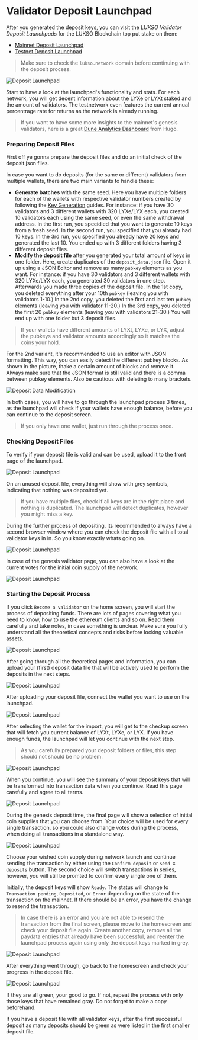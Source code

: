 # Validator Deposit Launchpad

After you generated the deposit keys, you can visit the _LUKSO Validator Deposit Launchpads_ for the LUKSO Blockchain top put stake on them:

- [Mainnet Deposit Launchpad](https://deposit.mainnet.lukso.network/en/)
- [Testnet Deposit Launchpad](https://deposit.testnet.lukso.network/en/)

> Make sure to check the `lukso.network` domain before continuing with the deposit process.

![Deposit Launchpad](/img/launchpad_1.png)

Start to have a look at the launchpad's functionality and stats. For each network, you will get decent information about the LYXe or LYXt staked and the amount of validators. The testnetwork even features the current annual percentrage rate for returns as the network is already running.

> If you want to have some more insights to the mainnet's genesis validators, here is a great [Dune Analytics Dashboard](https://dune.com/hmc/lukso-genesis-validators) from Hugo.

### Preparing Deposit Files

First off ye gonna prepare the deposit files and do an initial check of the deposit.json files.

In case you want to do deposits (for the same or different) validators from multiple wallets, there are two main variants to handle these:

- **Generate batches** with the same seed. Here you have multiple folders for each of the wallets with respective validator numbers created by following the [Key Generation](/validator-key-generation/) guides. For instance: if you have 30 validators and 3 different wallets with 320 LYXe/LYX each, you created 10 validators each using the same seed, or even the same withdrawal address. In the first run, you specidied that you want to generate 10 keys from a fresh seed. In the second run, you specified that you already had 10 keys. In the 3rd run, you specified you already have 20 keys and generated the last 10. You ended up with 3 different folders having 3 different deposit files.
- **Modify the deposit file** after you generated your total amount of keys in one folder. Here, create duplicates of the `deposit_data.json` file. Open it up using a JSON Editor and remove as many `pubkey` elements as you want. For instance: if you have 30 validators and 3 different wallets with 320 LYXe/LYX each, you generated 30 validators in one step. Afterwards you made three copies of the deposit file. In the 1st copy, you deleted everything after your 10th `pubkey` (leaving you with validators 1-10.) In the 2nd copy, you deleted the first and last ten `pubkey` elements (leaving you with validator 11-20.) In the 3rd copy, you deleted the first 20 `pubkey` elements (leaving you with validators 21-30.) You will end up with one folder but 3 deposit files.

> If your wallets have different amounts of LYXt, LYXe, or LYX, adjust the pubkeys and validator amounts accordingly so it matches the coins your hold.

For the 2nd variant, it's recommended to use an editor with JSON formatting. This way, you can easily detect the different pubkey blocks. As shown in the picture, thake a certain amount of blocks and remove it. Always make sure that the JSON format is still valid and there is a comma between pubkey elements. Also be cautious with deleting to many brackets.

![Deposit Data Modification](/img/deposit_modify.png)

In both cases, you will have to go through the launchpad process 3 times, as the launchpad will check if your wallets have enough balance, before you can continue to the deposit screen.

> If you only have one wallet, just run through the process once.

### Checking Deposit Files

To verify if your deposit file is valid and can be used, upload it to the front page of the launchpad.

![Deposit Launchpad](/img/launchpad_2.png)

On an unused deposit file, everything will show with grey symbols, indicating that nothing was deposited yet.

> If you have multiple files, check if all keys are in the right place and nothing is duplicated. The launchpad will detect duplicates, however you might miss a key.

During the further process of depositing, its recommended to always have a second browser window where you can check the deposit file with all total validator keys in in. So you know exactly whats going on.

![Deposit Launchpad](/img/launchpad_3.png)

In case of the genesis validator page, you can also have a look at the current votes for the initial coin supply of the network.

![Deposit Launchpad](/img/launchpad_4.png)

### Starting the Deposit Process

If you click `Become a validator` on the home screen, you will start the process of depositing funds. There are lots of pages covering what you need to know, how to use the ethereum clients and so on. Read them carefully and take notes, in case something is unclear. Make sure you fully understand all the theoretical concepts and risks before locking valuable assets.

![Deposit Launchpad](/img/launchpad_5.png)

After going through all the theoretical pages and information, you can upload your (first) deposit data file that will be actively used to perform the deposits in the next steps.

![Deposit Launchpad](/img/launchpad_6.png)

After uploading your deposit file, connect the wallet you want to use on the launchpad.

![Deposit Launchpad](/img/launchpad_7.png)

After selecting the wallet for the import, you will get to the checkup screen that will fetch you current balance of LYXt, LYXe, or LYX. If you have enough funds, the launchpad will let you continue with the next step.

> As you carefully prepared your deposit folders or files, this step should not should be no problem.

![Deposit Launchpad](/img/launchpad_8.png)

When you continue, you will see the summary of your deposit keys that will be transformed into transaction data when you continue. Read this page carefully and agree to all terms.

![Deposit Launchpad](/img/launchpad_9.png)

During the genesis deposit time, the final page will show a selection of initial coin supplies that you can choose from. Your choice will be used for every single transaction, so you could also change votes during the process, when doing all transactions in a standalone way.

![Deposit Launchpad](/img/launchpad_10.png)

Choose your wished coin supply during network launch and continue sending the transaction by either using the `Confirm deposit` or `Send X deposits` button. The second choice will switch transactions in series, however, you will still be promted to confirm every single one of them.

Initially, the deposit keys will show `Ready`. The status will change to `Transaction pending`, `Deposited`, or `Error` depending on the state of the transaction on the mainnet. If there should be an error, you have the change to resend the transaction.

> In case there is an error and you are not able to resend the transaction from the final screen, please move to the homescreen and check your deposit file again. Create another copy, remove all the paydata entries that already have been successful, and reenter the launchpad process again using only the deposit keys marked in grey.

![Deposit Launchpad](/img/launchpad_11.png)

After everything went through, go back to the homescreen and check your progress in the deposit file.

![Deposit Launchpad](/img/launchpad_12.png)

If they are all green, your good to go. If not, repeat the process with only those keys that have remained gray. Do not forget to make a copy beforehand.

If you have a deposit file with all validator keys, after the first successful deposit as many deposits should be green as were listed in the first smaller deposit file.
